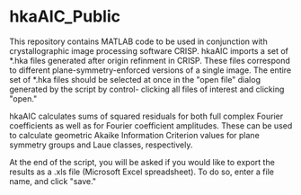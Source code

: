 # hkaAIC_Public
This repository contains MATLAB code to be used in conjunction with crystallographic image processing software CRISP. 
hkaAIC imports a set of *.hka files generated after origin refinment in CRISP. These files correspond to different 
plane-symmetry-enforced versions of a single image. 
The entire set of *.hka files should be selected at once in the "open file" dialog generated by the script by control-
clicking all files of interest and clicking "open."

hkaAIC calculates sums of squared residuals for both full complex Fourier coefficients as well as for Fourier coefficient
amplitudes. These can be used to calculate geometric Akaike Information Criterion values for plane symmetry groups and 
Laue classes, respectively.

At the end of the script, you will be asked if you would like to export the results as a .xls file (Microsoft Excel spreadsheet).
To do so, enter a file name, and click "save." 

